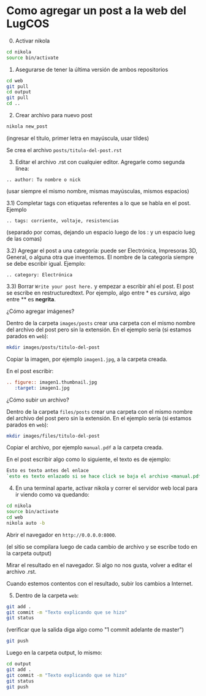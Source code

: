 # Como agregar un post a la web del LugCOS

0) Activar nikola

```bash
cd nikola
source bin/activate
```

1) Asegurarse de tener la última versión de ambos repositorios

```bash
cd web
git pull
cd output
git pull
cd ..
```

2) Crear archivo para nuevo post

```bash
nikola new_post
```
(ingresar el título, primer letra en mayúscula, usar tildes)

Se crea el archivo `posts/titulo-del-post.rst`

3) Editar el archivo .rst con cualquier editor. Agregarle como segunda línea: 

```
.. author: Tu nombre o nick
```

(usar siempre el mismo nombre, mismas mayúsculas, mismos espacios)

3.1) Completar tags con etiquetas referentes a lo que se habla en el post. Ejemplo

```
.. tags: corriente, voltaje, resistencias
```

(separado por comas, dejando un espacio luego de los : y un espacio lueg de las comas)

3.2) Agregar el post a una categoría: puede ser Electrónica, Impresoras 3D, General, o alguna otra que inventemos. El nombre de la categoría siempre se debe escribir igual. Ejemplo:

```
.. category: Electrónica
```

3.3) Borrar `Write your post here.` y empezar a escribir ahí el post. El post se escribe en restructuredtext. Por ejemplo, algo entre * es *cursiva*, algo entre ** es **negrita**.

¿Cómo agregar imágenes?

Dentro de la carpeta `images/posts` crear una carpeta con el mismo nombre del archivo del post pero sin la extensión. En el ejemplo sería (si estamos parados en `web`):

```bash
mkdir images/posts/titulo-del-post
```

Copiar la imagen, por ejemplo `imagen1.jpg`, a la carpeta creada.

En el post escribir:

```rst
.. figure:: imagen1.thumbnail.jpg
   :target: imagen1.jpg
```

¿Cómo subir un archivo?

Dentro de la carpeta `files/posts` crear una carpeta con el mismo nombre del archivo del post pero sin la extensión. En el ejemplo sería (si estamos parados en `web`):

```bash
mkdir images/files/titulo-del-post
```

Copiar el archivo, por ejemplo `manual.pdf` a la carpeta creada.

En el post escribir algo como lo siguiente, el texto es de ejemplo:

```rst
Esto es texto antes del enlace
`esto es texto enlazado si se hace click se baja el archivo <manual.pdf>`_.
```

4) En una terminal aparte, activar nikola y correr el servidor web local para ir viendo como va quedando:

```bash
cd nikola
source bin/activate
cd web
nikola auto -b
```
Abrir el navegador en `http://0.0.0.0:8000`.

(el sitio se compilara luego de cada cambio de archivo y se escribe todo en la carpeta output)

Mirar el resultado en el navegador. Si algo no nos gusta, volver a editar el archivo .rst.

Cuando estemos contentos con el resultado, subir los cambios a Internet.

5) Dentro de la carpeta `web`:

```bash
git add .
git commit -m "Texto explicando que se hizo"
git status
```

(verificar que la salida diga algo como "1 commit adelante de master")


```bash
git push
```

Luego en la carpeta output, lo mismo:

```bash
cd output
git add .
git commit -m "Texto explicando que se hizo"
git status
git push
```


